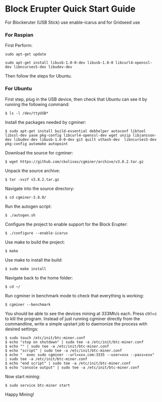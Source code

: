 # Block Erupter Quick Start Guide

For Blockeruter (USB Stick) use enable-icarus and for Gridseed use 

### For Raspian

First Perform:

	sudo apt-get update

	sudo apt-get install libusb-1.0-0-dev libusb-1.0-0 libcurl4-openssl-dev libncurses5-dev libudev-dev

Then follow the steps for Ubuntu.

### For Ubuntu

First step, plug in the USB device, then check that Ubuntu can see it by running the following command:

    $ ls -l /dev/ttyUSB*

Install the packages needed by cgminer:

    $ sudo apt-get install build-essential debhelper autoconf libtool libssl-dev yasm pkg-config libcurl4-openssl-dev wget unzip libjansson-dev libudev-dev libusb-1.0-0-dev git quilt uthash-dev  libncurses5-dev pkg-config automake autopoint

Download the source for cgminer:

    $ wget https://github.com/ckolivas/cgminer/archive/v3.8.2.tar.gz


Unpack the source archive:

    $ tar -xvzf v3.8.2.tar.gz


Navigate into the source directory:

    $ cd cgminer-3.8.0/


Run the autogen script:

    $ ./autogen.sh


Configure the project to enable support for the Block Erupter:

    $ ./configure --enable-icarus


Use make to build the project:

    $ make


Use make to install the build:

    $ sudo make install


Navigate back to the home folder:

    $ cd ~/


Run cgminer in benchmark mode to check that everything is working:

    $ cgminer --benchmark


You should be able to see the devices mining at 333Mh/s each.  Press ctrl+c to kill the program.  Instead of just running cgminer directly from the commandline, write a simple upstart job to daemonize the process with desired settings:

    $ sudo touch /etc/init/btc-miner.conf
    $ echo "stop on shutdown" | sudo tee -a /etc/init/btc-miner.conf
    $ echo "" | sudo tee -a /etc/init/btc-miner.conf
    $ echo "script" | sudo tee -a /etc/init/btc-miner.conf
    $ echo "  exec sudo cgminer --url=xxx.com:3335 --user=xxx --pass=xxx" | sudo tee -a /etc/init/btc-miner.conf
    $ echo "end script" | sudo tee -a /etc/init/btc-miner.conf
    $ echo "console output" | sudo tee -a /etc/init/btc-miner.conf



Now start mining:

    $ sudo service btc-miner start

Happy Mining!
